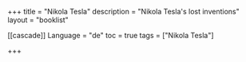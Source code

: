 +++
title       = "Nikola Tesla"
description = "Nikola Tesla's lost inventions"
layout      = "booklist"

[[cascade]]
Language = "de"
toc = true
tags        = ["Nikola Tesla"]

+++

